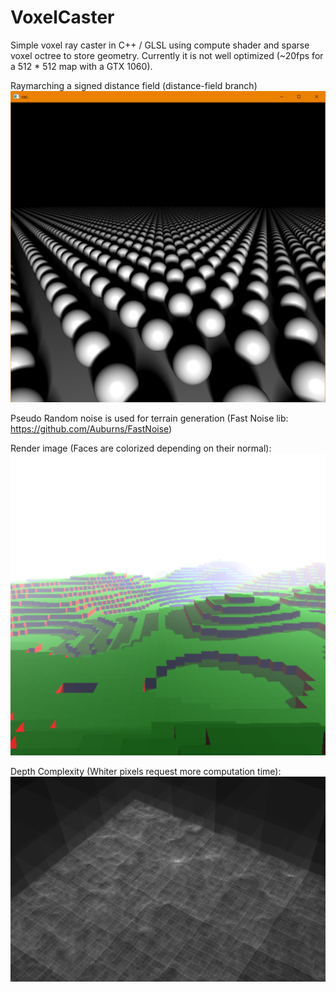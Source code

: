 # VoxelCaster
Simple voxel ray caster in C++ / GLSL using compute shader and sparse voxel octree to store geometry. Currently it is not well optimized (~20fps for a 512 * 512 map with a GTX 1060).

Raymarching a signed distance field (distance-field branch)
![Signed Distance field](https://github.com/johnBuffer/VoxelCaster/blob/distance-field/images/screen1.png)

Pseudo Random noise is used for terrain generation (Fast Noise lib: https://github.com/Auburns/FastNoise)

Render image (Faces are colorized depending on their normal):
![Normal Render](https://github.com/johnBuffer/VoxelCaster/blob/master/render_1.png)

Depth Complexity (Whiter pixels request more computation time):
![Depth Complexity Render](https://github.com/johnBuffer/VoxelCaster/blob/master/depth_comp_1.png)
